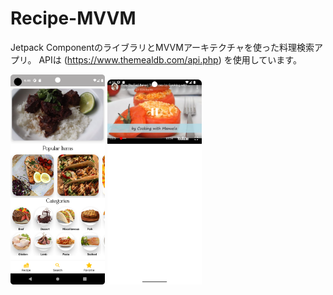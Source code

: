 # Recipe-MVVM
Jetpack ComponentのライブラリとMVVMアーキテクチャを使った料理検索アプリ。
APIは (https://www.themealdb.com/api.php)
を使用しています。


<img src="RecipeHomeSS.png" width="30%" height="30%">
<img src="Screenshot_20221209_163455.png" width="30%" height="30%">


<!-- ![Screenshot](RecipeHomeSS.png) -->
